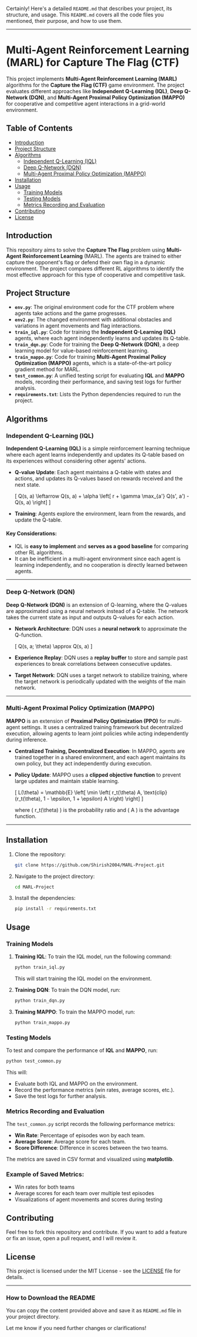 Certainly! Here's a detailed `README.md` that describes your project, its structure, and usage. This `README.md` covers all the code files you mentioned, their purpose, and how to use them.

---

# Multi-Agent Reinforcement Learning (MARL) for Capture The Flag (CTF)

This project implements **Multi-Agent Reinforcement Learning (MARL)** algorithms for the **Capture the Flag (CTF)** game environment. The project evaluates different approaches like **Independent Q-Learning (IQL)**, **Deep Q-Network (DQN)**, and **Multi-Agent Proximal Policy Optimization (MAPPO)** for cooperative and competitive agent interactions in a grid-world environment.

## Table of Contents
- [Introduction](#introduction)
- [Project Structure](#project-structure)
- [Algorithms](#algorithms)
    - [Independent Q-Learning (IQL)](#independent-q-learning-iql)
    - [Deep Q-Network (DQN)](#deep-q-network-dqn)
    - [Multi-Agent Proximal Policy Optimization (MAPPO)](#multi-agent-proximal-policy-optimization-mappo)
- [Installation](#installation)
- [Usage](#usage)
    - [Training Models](#training-models)
    - [Testing Models](#testing-models)
    - [Metrics Recording and Evaluation](#metrics-recording-and-evaluation)
- [Contributing](#contributing)
- [License](#license)

## Introduction

This repository aims to solve the **Capture The Flag** problem using **Multi-Agent Reinforcement Learning** (MARL). The agents are trained to either capture the opponent's flag or defend their own flag in a dynamic environment. The project compares different RL algorithms to identify the most effective approach for this type of cooperative and competitive task.

## Project Structure

- **`env.py`**: The original environment code for the CTF problem where agents take actions and the game progresses.
- **`env2.py`**: The changed environment with additional obstacles and variations in agent movements and flag interactions.
- **`train_iql.py`**: Code for training the **Independent Q-Learning (IQL)** agents, where each agent independently learns and updates its Q-table.
- **`train_dqn.py`**: Code for training the **Deep Q-Network (DQN)**, a deep learning model for value-based reinforcement learning.
- **`train_mappo.py`**: Code for training **Multi-Agent Proximal Policy Optimization (MAPPO)** agents, which is a state-of-the-art policy gradient method for MARL.
- **`test_common.py`**: A unified testing script for evaluating **IQL** and **MAPPO** models, recording their performance, and saving test logs for further analysis.
- **`requirements.txt`**: Lists the Python dependencies required to run the project.

## Algorithms

### Independent Q-Learning (IQL)

**Independent Q-Learning (IQL)** is a simple reinforcement learning technique where each agent learns independently and updates its Q-table based on its experiences without considering other agents' actions.

- **Q-value Update**: Each agent maintains a Q-table with states and actions, and updates its Q-values based on rewards received and the next state.
  
    \[
    Q(s, a) \leftarrow Q(s, a) + \alpha \left[ r + \gamma \max_{a'} Q(s', a') - Q(s, a) \right]
    \]
  
- **Training**: Agents explore the environment, learn from the rewards, and update the Q-table.

#### Key Considerations:
- IQL is **easy to implement** and **serves as a good baseline** for comparing other RL algorithms.
- It can be inefficient in a multi-agent environment since each agent is learning independently, and no cooperation is directly learned between agents.

---

### Deep Q-Network (DQN)

**Deep Q-Network (DQN)** is an extension of Q-learning, where the Q-values are approximated using a neural network instead of a Q-table. The network takes the current state as input and outputs Q-values for each action.

- **Network Architecture**: DQN uses a **neural network** to approximate the Q-function.
  
    \[
    Q(s, a; \theta) \approx Q(s, a)
    \]
  
- **Experience Replay**: DQN uses a **replay buffer** to store and sample past experiences to break correlations between consecutive updates.

- **Target Network**: DQN uses a target network to stabilize training, where the target network is periodically updated with the weights of the main network.

---

### Multi-Agent Proximal Policy Optimization (MAPPO)

**MAPPO** is an extension of **Proximal Policy Optimization (PPO)** for multi-agent settings. It uses a centralized training framework but decentralized execution, allowing agents to learn joint policies while acting independently during inference.

- **Centralized Training, Decentralized Execution**: In MAPPO, agents are trained together in a shared environment, and each agent maintains its own policy, but they act independently during execution.

- **Policy Update**: MAPPO uses a **clipped objective function** to prevent large updates and maintain stable learning.

    \[
    L(\theta) = \mathbb{E} \left[ \min \left( r_t(\theta) A, \text{clip}(r_t(\theta), 1 - \epsilon, 1 + \epsilon) A \right) \right]
    \]

    where \( r_t(\theta) \) is the probability ratio and \( A \) is the advantage function.

---

## Installation

1. Clone the repository:

    ```bash
    git clone https://github.com/Shirish2004/MARL-Project.git
    ```

2. Navigate to the project directory:

    ```bash
    cd MARL-Project
    ```

3. Install the dependencies:

    ```bash
    pip install -r requirements.txt
    ```

## Usage

### Training Models

1. **Training IQL**:
   To train the IQL model, run the following command:

   ```bash
   python train_iql.py
   ```

   This will start training the IQL model on the environment.

2. **Training DQN**:
   To train the DQN model, run:

   ```bash
   python train_dqn.py
   ```

3. **Training MAPPO**:
   To train the MAPPO model, run:

   ```bash
   python train_mappo.py
   ```

### Testing Models

To test and compare the performance of **IQL** and **MAPPO**, run:

```bash
python test_common.py
```

This will:
- Evaluate both IQL and MAPPO on the environment.
- Record the performance metrics (win rates, average scores, etc.).
- Save the test logs for further analysis.

### Metrics Recording and Evaluation

The `test_common.py` script records the following performance metrics:
- **Win Rate**: Percentage of episodes won by each team.
- **Average Score**: Average score for each team.
- **Score Difference**: Difference in scores between the two teams.

The metrics are saved in CSV format and visualized using **matplotlib**.

### Example of Saved Metrics:

- Win rates for both teams
- Average scores for each team over multiple test episodes
- Visualizations of agent movements and scores during testing

## Contributing

Feel free to fork this repository and contribute. If you want to add a feature or fix an issue, open a pull request, and I will review it.

## License

This project is licensed under the MIT License - see the [LICENSE](LICENSE) file for details.

---

### How to Download the README

You can copy the content provided above and save it as `README.md` file in your project directory.

Let me know if you need further changes or clarifications!
